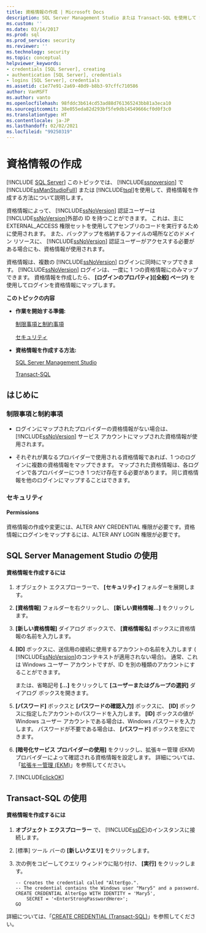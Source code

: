 ```yaml
---
title: 資格情報の作成 | Microsoft Docs
description: SQL Server Management Studio または Transact-SQL を使用して SQL Server で資格情報を作成する方法について説明します。 制限事項と制約事項内での作業方法について説明します。
ms.custom: ''
ms.date: 03/14/2017
ms.prod: sql
ms.prod_service: security
ms.reviewer: ''
ms.technology: security
ms.topic: conceptual
helpviewer_keywords:
- credentials [SQL Server], creating
- authentication [SQL Server], credentials
- logins [SQL Server], credentials
ms.assetid: c1e77e91-2a69-40d9-b8b3-97cffc710586
author: VanMSFT
ms.author: vanto
ms.openlocfilehash: 98fddc3b614cd53ad88d761365243bb81a3eca10
ms.sourcegitcommit: 38e055eda82d293bf5fe9db14549666cf0d0f3c0
ms.translationtype: HT
ms.contentlocale: ja-JP
ms.lasthandoff: 02/02/2021
ms.locfileid: "99250319"
---
```

# <a name="create-a-credential"></a>資格情報の作成
[!INCLUDE [SQL Server](../../../includes/applies-to-version/sqlserver.md)]
  このトピックでは、 [!INCLUDE[ssnoversion](../../../includes/ssnoversion-md.md)] で [!INCLUDE[ssManStudioFull](../../../includes/ssmanstudiofull-md.md)] または [!INCLUDE[tsql](../../../includes/tsql-md.md)]を使用して、資格情報を作成する方法について説明します。  
  
 資格情報によって、 [!INCLUDE[ssNoVersion](../../../includes/ssnoversion-md.md)] 認証ユーザーは [!INCLUDE[ssNoVersion](../../../includes/ssnoversion-md.md)]外部の ID を持つことができます。 これは、主に EXTERNAL_ACCESS 権限セットを使用してアセンブリのコードを実行するために使用されます。 また、バックアップを格納するファイルの場所などのドメイン リソースに、 [!INCLUDE[ssNoVersion](../../../includes/ssnoversion-md.md)] 認証ユーザーがアクセスする必要がある場合にも、資格情報が使用されます。  
  
 資格情報は、複数の [!INCLUDE[ssNoVersion](../../../includes/ssnoversion-md.md)] ログインに同時にマップできます。 [!INCLUDE[ssNoVersion](../../../includes/ssnoversion-md.md)] ログインは、一度に 1 つの資格情報にのみマップできます。 資格情報を作成したら、 **[ログインのプロパティ]\([全般] ページ)** を使用してログインを資格情報にマップします。  
  
 **このトピックの内容**  
  
-   **作業を開始する準備:**  
  
     [制限事項と制約事項](#Restrictions)  
  
     [セキュリティ](#Security)  
  
-   **資格情報を作成する方法:**  
  
     [SQL Server Management Studio](#SSMSProcedure)  
  
     [Transact-SQL](#TsqlProcedure)  
  
##  <a name="before-you-begin"></a><a name="BeforeYouBegin"></a> はじめに  
  
###  <a name="limitations-and-restrictions"></a><a name="Restrictions"></a> 制限事項と制約事項  
  
-   ログインにマップされたプロバイダーの資格情報がない場合は、 [!INCLUDE[ssNoVersion](../../../includes/ssnoversion-md.md)] サービス アカウントにマップされた資格情報が使用されます。  
  
-   それぞれが異なるプロバイダーで使用される資格情報であれば、1 つのログインに複数の資格情報をマップできます。 マップされた資格情報は、各ログインで各プロバイダーにつき 1 つだけ存在する必要があります。 同じ資格情報を他のログインにマップすることはできます。  
  
###  <a name="security"></a><a name="Security"></a> セキュリティ  
  
####  <a name="permissions"></a><a name="Permissions"></a> Permissions  
 資格情報の作成や変更には、ALTER ANY CREDENTIAL 権限が必要です。資格情報にログインをマップするには、ALTER ANY LOGIN 権限が必要です。  
  
##  <a name="using-sql-server-management-studio"></a><a name="SSMSProcedure"></a> SQL Server Management Studio の使用  
  
#### <a name="to-create-a-credential"></a>資格情報を作成するには  
  
1.  オブジェクト エクスプローラーで、 **[セキュリティ]** フォルダーを展開します。  
  
2.  **[資格情報]** フォルダーを右クリックし、 **[新しい資格情報...]** をクリックします。  
  
3.  **[新しい資格情報]** ダイアログ ボックスで、 **[資格情報名]** ボックスに資格情報の名前を入力します。  
  
4.  **[ID]** ボックスに、送信用の接続に使用するアカウントの名前を入力します ( [!INCLUDE[ssNoVersion](../../../includes/ssnoversion-md.md)]のコンテキストが適用されない場合)。 通常、これは Windows ユーザー アカウントですが、ID を別の種類のアカウントにすることができます。  
  
     または、省略記号 **[...]** をクリックして **[ユーザーまたはグループの選択]** ダイアログ ボックスを開きます。  
  
5.  **[パスワード]** ボックスと **[パスワードの確認入力]** ボックスに、 **[ID]** ボックスに指定したアカウントのパスワードを入力します。 **[ID]** ボックスの値が Windows ユーザー アカウントである場合は、Windows パスワードを入力します。 パスワードが不要である場合は、 **[パスワード]** ボックスを空にできます。  
  
6.  **[暗号化サービス プロバイダーの使用]** をクリックし、拡張キー管理 (EKM) プロバイダーによって確認される資格情報を設定します。 詳細については、「[拡張キー管理 &#40;EKM&#41;](../../../relational-databases/security/encryption/extensible-key-management-ekm.md)」を参照してください。  
  
7.  [!INCLUDE[clickOK](../../../includes/clickok-md.md)]  
  
##  <a name="using-transact-sql"></a><a name="TsqlProcedure"></a> Transact-SQL の使用  
  
#### <a name="to-create-a-credential"></a>資格情報を作成するには  
  
1.  **オブジェクト エクスプローラー** で、 [!INCLUDE[ssDE](../../../includes/ssde-md.md)]のインスタンスに接続します。  
  
2.  [標準] ツール バーの **[新しいクエリ]** をクリックします。  
  
3.  次の例をコピーしてクエリ ウィンドウに貼り付け、 **[実行]** をクリックします。  
  
    ```  
    -- Creates the credential called "AlterEgo.".   
    -- The credential contains the Windows user "Mary5" and a password.  
    CREATE CREDENTIAL AlterEgo WITH IDENTITY = 'Mary5',   
        SECRET = '<EnterStrongPasswordHere>';  
    GO  
    ```  
  
 詳細については、「[CREATE CREDENTIAL &#40;Transact-SQL&#41;](../../../t-sql/statements/create-credential-transact-sql.md)」を参照してください。  
  
  
